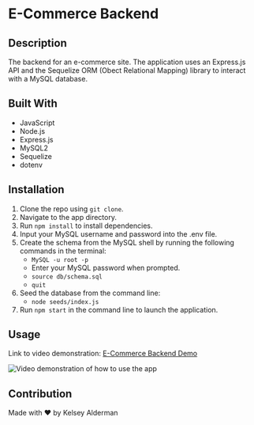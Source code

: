 # E-Commerce Backend

## Description

The backend for an e-commerce site. The application uses an Express.js API and the Sequelize ORM (Obect Relational Mapping) library to interact with a MySQL database.

## Built With

- JavaScript
- Node.js
- Express.js
- MySQL2
- Sequelize
- dotenv

## Installation

1. Clone the repo using `git clone`.
2. Navigate to the app directory.
3. Run `npm install` to install dependencies.
4. Input your MySQL username and password into the .env file.
5. Create the schema from the MySQL shell by running the following commands in the terminal:
   - `MySQL -u root -p`
   - Enter your MySQL password when prompted.
   - `source db/schema.sql`
   - `quit`
6. Seed the database from the command line:
   - `node seeds/index.js`
7. Run `npm start` in the command line to launch the application.

## Usage

Link to video demonstration: [E-Commerce Backend Demo](https://drive.google.com/file/d/1wd2QI5SIx1ZIppNveC4BGXRGYnqWvMdT/view)

![Video demonstration of how to use the app](assets/images/e-commerce-backend-demo.gif)

## Contribution

Made with ❤️ by Kelsey Alderman
